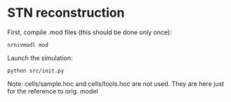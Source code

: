 # STN reconstruction

First, compile .mod files (this should be done only once):
```
nrnivmodl mod
```

Launch the simulation:
```
python src/init.py
```


Note: cells/sample.hoc and cells/tools.hoc are not used. They are here just for the reference to orig. model